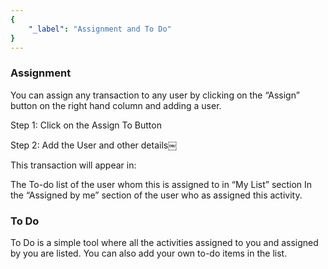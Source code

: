 ```yaml
---
{
	"_label": "Assignment and To Do"
}
---
```

### Assignment

You can assign any transaction to any user by clicking on the “Assign” button on the right hand column and adding a user.

Step 1: Click on the Assign To Button

Step 2: Add the User and other details￼

This transaction will appear in:

The To-do list of the user whom this is assigned to in “My List” section
In the “Assigned by me” section of the user who as assigned this activity.

### To Do

To Do is a simple tool where all the activities assigned to you and assigned by you are listed. You can also add your own to-do items in the list.


